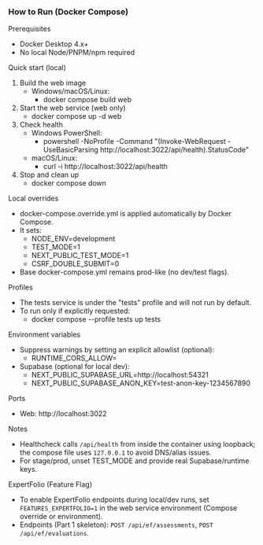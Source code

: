 ### How to Run (Docker Compose)

Prerequisites
- Docker Desktop 4.x+
- No local Node/PNPM/npm required

Quick start (local)
1) Build the web image
   - Windows/macOS/Linux:
     - docker compose build web
2) Start the web service (web only)
   - docker compose up -d web
3) Check health
   - Windows PowerShell:
     - powershell -NoProfile -Command "(Invoke-WebRequest -UseBasicParsing http://localhost:3022/api/health).StatusCode"
   - macOS/Linux:
     - curl -i http://localhost:3022/api/health
4) Stop and clean up
   - docker compose down

Local overrides
- docker-compose.override.yml is applied automatically by Docker Compose.
- It sets:
  - NODE_ENV=development
  - TEST_MODE=1
  - NEXT_PUBLIC_TEST_MODE=1
  - CSRF_DOUBLE_SUBMIT=0
- Base docker-compose.yml remains prod-like (no dev/test flags).

Profiles
- The tests service is under the "tests" profile and will not run by default.
- To run only if explicitly requested:
  - docker compose --profile tests up tests

Environment variables
- Suppress warnings by setting an explicit allowlist (optional):
  - RUNTIME_CORS_ALLOW=
- Supabase (optional for local dev):
  - NEXT_PUBLIC_SUPABASE_URL=http://localhost:54321
  - NEXT_PUBLIC_SUPABASE_ANON_KEY=test-anon-key-1234567890

Ports
- Web: http://localhost:3022

Notes
- Healthcheck calls `/api/health` from inside the container using loopback; the compose file uses `127.0.0.1` to avoid DNS/alias issues.
- For stage/prod, unset TEST_MODE and provide real Supabase/runtime keys.

ExpertFolio (Feature Flag)
- To enable ExpertFolio endpoints during local/dev runs, set `FEATURES_EXPERTFOLIO=1` in the web service environment (Compose override or environment).
- Endpoints (Part 1 skeleton): `POST /api/ef/assessments`, `POST /api/ef/evaluations`.